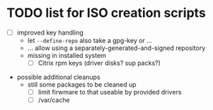 # TODO list for ISO creation scripts

* [ ] improved key handling
  * let `--define-repo` also take a gpg-key or ...
  * ... allow using a separately-generated-and-signed repository
  * missing in installed system
    - [ ] Citrix rpm keys (driver disks? sup packs?)
* possible additional cleanups
  * still some packages to be cleaned up
    - [ ] limit firwmare to that useable by provided drivers
    - [ ] /var/cache
